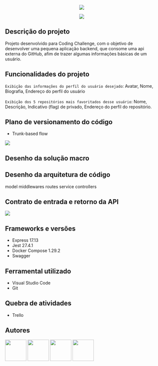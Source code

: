 <p align = "center">
 <img src = "https://user-images.githubusercontent.com/100810006/162290596-3c47a4f8-d3f5-4f06-aca2-1b79cb3de5f5.png"/>
</p>
<p align = "center">
 <img src ="http://img.shields.io/static/v1?label=STATUS&message=EM%20DESENVOLVIMENTO&color=GREEN&style=for-the-badge"/>
</p> 

## Descrição do projeto

Projeto desenvolvido para Coding Challenge, com o objetivo de desenvolver uma pequena aplicação backend, que consome uma api externa do GitHub, afim de trazer algumas informações básicas de um usuário.

## Funcionalidades do projeto

`Exibição das informações do perfil do usuário desejado`: Avatar, Nome, Biografia, Endereço do perfil do usuário <br><br>
`Exibição dos 5 repositórios mais favoritados desse usuário`:  Nome, Descrição, Indicativo (flag) de privado, Endereço do perfil do repositório. 

## Plano de versionamento do código

* Trunk-based flow
<img src="https://user-images.githubusercontent.com/100810006/162452657-6a7fa346-4ebb-4ad2-8dff-b6ce03db34f8.png">


## Desenho da solução macro

## Desenho da arquitetura de código

model
middlewares
routes
service
controllers

## Contrato de entrada e retorno da API
<img src="https://user-images.githubusercontent.com/100810006/162440090-a542d7f1-1ef9-41aa-909b-a90a46fe9966.png">


## Frameworks e versões

* Express 17.13
* Jest 27.4.1
* Docker Compose 1.29.2
* Swagger 

## Ferramental utilizado

* Visual Studio Code
* Git

## Quebra de atividades

* Trello
## Autores
<div align="left">
<img src="https://user-images.githubusercontent.com/100810006/162437438-990b57f6-bc42-4858-adae-dca940c4c82a.jpg" width=70 border-radius=50/>
<img src="https://user-images.githubusercontent.com/100810006/162437486-66b4dc5b-38ab-40f2-a31b-6c1d5dc11be5.jpg" width=70/>
<img src="https://user-images.githubusercontent.com/100810006/162437504-b4079c6c-31ae-4b41-96c6-d8084d7d9c1a.jpg" width=70/>
<img src="https://user-images.githubusercontent.com/100810006/162437515-a3d98e59-1ee2-4e21-b312-609ef15915cd.jpg" width=70/>
</div> 
